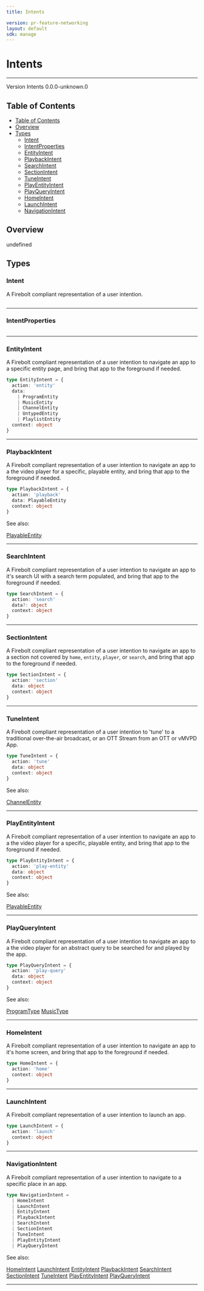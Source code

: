 ```yaml
---
title: Intents

version: pr-feature-networking
layout: default
sdk: manage
---
```


# Intents

---

Version Intents 0.0.0-unknown.0

## Table of Contents

- [Table of Contents](#table-of-contents)
- [Overview](#overview)
- [Types](#types)
  - [Intent](#intent)
  - [IntentProperties](#intentproperties)
  - [EntityIntent](#entityintent)
  - [PlaybackIntent](#playbackintent)
  - [SearchIntent](#searchintent)
  - [SectionIntent](#sectionintent)
  - [TuneIntent](#tuneintent)
  - [PlayEntityIntent](#playentityintent)
  - [PlayQueryIntent](#playqueryintent)
  - [HomeIntent](#homeintent)
  - [LaunchIntent](#launchintent)
  - [NavigationIntent](#navigationintent)

## Overview

undefined

## Types

### Intent

A Firebolt compliant representation of a user intention.

```typescript

```

---

### IntentProperties

```typescript

```

---

### EntityIntent

A Firebolt compliant representation of a user intention to navigate an app to a specific entity page, and bring that app to the foreground if needed.

```typescript
type EntityIntent = {
  action: 'entity'
  data:
    | ProgramEntity
    | MusicEntity
    | ChannelEntity
    | UntypedEntity
    | PlaylistEntity
  context: object
}
```

---

### PlaybackIntent

A Firebolt compliant representation of a user intention to navigate an app to a the video player for a specific, playable entity, and bring that app to the foreground if needed.

```typescript
type PlaybackIntent = {
  action: 'playback'
  data: PlayableEntity
  context: object
}
```

See also:

[PlayableEntity](../Entity/schemas/#PlayableEntity)

---

### SearchIntent

A Firebolt compliant representation of a user intention to navigate an app to it's search UI with a search term populated, and bring that app to the foreground if needed.

```typescript
type SearchIntent = {
  action: 'search'
  data?: object
  context: object
}
```

---

### SectionIntent

A Firebolt compliant representation of a user intention to navigate an app to a section not covered by `home`, `entity`, `player`, or `search`, and bring that app to the foreground if needed.

```typescript
type SectionIntent = {
  action: 'section'
  data: object
  context: object
}
```

---

### TuneIntent

A Firebolt compliant representation of a user intention to 'tune' to a traditional over-the-air broadcast, or an OTT Stream from an OTT or vMVPD App.

```typescript
type TuneIntent = {
  action: 'tune'
  data: object
  context: object
}
```

See also:

[ChannelEntity](../Entity/schemas/#ChannelEntity)

---

### PlayEntityIntent

A Firebolt compliant representation of a user intention to navigate an app to a the video player for a specific, playable entity, and bring that app to the foreground if needed.

```typescript
type PlayEntityIntent = {
  action: 'play-entity'
  data: object
  context: object
}
```

See also:

[PlayableEntity](../Entity/schemas/#PlayableEntity)

---

### PlayQueryIntent

A Firebolt compliant representation of a user intention to navigate an app to a the video player for an abstract query to be searched for and played by the app.

```typescript
type PlayQueryIntent = {
  action: 'play-query'
  data: object
  context: object
}
```

See also:

[ProgramType](../Entertainment/schemas/#ProgramType)
[MusicType](../Entertainment/schemas/#MusicType)

---

### HomeIntent

A Firebolt compliant representation of a user intention to navigate an app to it's home screen, and bring that app to the foreground if needed.

```typescript
type HomeIntent = {
  action: 'home'
  context: object
}
```

---

### LaunchIntent

A Firebolt compliant representation of a user intention to launch an app.

```typescript
type LaunchIntent = {
  action: 'launch'
  context: object
}
```

---

### NavigationIntent

A Firebolt compliant representation of a user intention to navigate to a specific place in an app.

```typescript
type NavigationIntent =
  | HomeIntent
  | LaunchIntent
  | EntityIntent
  | PlaybackIntent
  | SearchIntent
  | SectionIntent
  | TuneIntent
  | PlayEntityIntent
  | PlayQueryIntent
```

See also:

[HomeIntent](#homeintent)
[LaunchIntent](#launchintent)
[EntityIntent](#entityintent)
[PlaybackIntent](#playbackintent)
[SearchIntent](#searchintent)
[SectionIntent](#sectionintent)
[TuneIntent](#tuneintent)
[PlayEntityIntent](#playentityintent)
[PlayQueryIntent](#playqueryintent)

---

